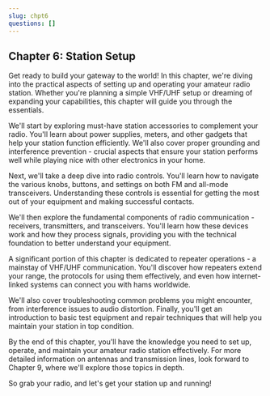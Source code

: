 ```yaml
---
slug: chpt6
questions: []
---
```


## Chapter 6: Station Setup

Get ready to build your gateway to the world! In this chapter, we're diving into the practical aspects of setting up and operating your amateur radio station. Whether you're planning a simple VHF/UHF setup or dreaming of expanding your capabilities, this chapter will guide you through the essentials.

We'll start by exploring must-have station accessories to complement your radio. You'll learn about power supplies, meters, and other gadgets that help your station function efficiently. We'll also cover proper grounding and interference prevention - crucial aspects that ensure your station performs well while playing nice with other electronics in your home.

Next, we'll take a deep dive into radio controls. You'll learn how to navigate the various knobs, buttons, and settings on both FM and all-mode transceivers. Understanding these controls is essential for getting the most out of your equipment and making successful contacts.

We'll then explore the fundamental components of radio communication - receivers, transmitters, and transceivers. You'll learn how these devices work and how they process signals, providing you with the technical foundation to better understand your equipment.

A significant portion of this chapter is dedicated to repeater operations - a mainstay of VHF/UHF communication. You'll discover how repeaters extend your range, the protocols for using them effectively, and even how internet-linked systems can connect you with hams worldwide.

We'll also cover troubleshooting common problems you might encounter, from interference issues to audio distortion. Finally, you'll get an introduction to basic test equipment and repair techniques that will help you maintain your station in top condition.

By the end of this chapter, you'll have the knowledge you need to set up, operate, and maintain your amateur radio station effectively. For more detailed information on antennas and transmission lines, look forward to Chapter 9, where we'll explore those topics in depth.

So grab your radio, and let's get your station up and running!
